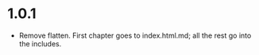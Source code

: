 # 1.0.1

-    Remove flatten. First chapter goes to index.html.md; all the rest go into the includes.